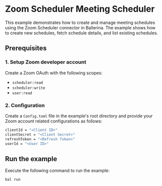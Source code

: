 # Zoom Scheduler Meeting Scheduler

This example demonstrates how to create and manage meeting schedules using the Zoom Scheduler connector in Ballerina. The example shows how to create new schedules, fetch schedule details, and list existing schedules.

## Prerequisites

### 1. Setup Zoom developer account

Create a Zoom OAuth with the following scopes:
- `scheduler:read`
- `scheduler:write` 
- `user:read`

### 2. Configuration

Create a `Config.toml` file in the example's root directory and provide your Zoom account related configurations as follows:

```bash
clientId = "<Client ID>"
clientSecret = "<Client Secret>"
refreshToken = "<Refresh Token>"
userId = "<User ID>"
```

## Run the example

Execute the following command to run the example:

```bash
bal run
```
